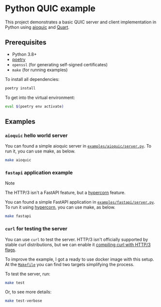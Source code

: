 # Python QUIC example

This project demonstrates a basic QUIC server and client implementation in Python using [aioquic](https://aioquic.readthedocs.io/en/latest/) and [Quart](https://quart.palletsprojects.com/en/latest/).

## Prerequisites

- Python 3.8+
- [poetry](https://python-poetry.org/)
- `openssl` (for generating self-signed certificates)
- `make` (for running examples)

To install all dependencies:

```bash
poetry install
```

To get into the virtual environment:

```bash
eval $(poetry env activate)
```

## Examples

### `aioquic` hello world server

You can found a simple aioquic server in [`examples/aioquic/server.py`](./examples/aioquic/server.py). To run it, you can use make, as below.

```bash
make aioquic
```

### `fastapi` application example

> [!NOTE]
> The HTTP/3 isn't a FastAPI feature, but a [hypercorn](https://pgjones.gitlab.io/hypercorn/) feature.

You can found a simple FastAPI application in [`examples/fastapi/server.py`](./examples/fastapi/server.py). To run it using [hypercorn](https://hypercorn.readthedocs.io/en/latest/), you can use make, as below.

```bash
make fastapi
```

### `curl` for testing the server

You can use `curl` to test the server. HTTP/3 isn't officially supported by stable curl distributions, but we can enable it [compiling curl with HTTP/3 flags](https://curl.se/docs/http3.html). 

To improve the example, I got a ready to use docker image with this setup. At the [`Makefile`](./Makefile) you can find two targets simplifying the process.

To test the server, run:

```bash
make test
```

Or, to see more details:

```bash
make test-verbose
```
